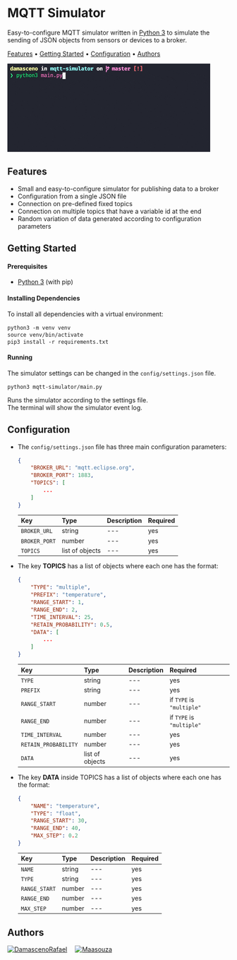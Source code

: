 # MQTT Simulator

Easy-to-configure MQTT simulator written in [Python 3](https://www.python.org/) to simulate the sending of JSON objects from sensors or devices to a broker.

[Features](#features) •
[Getting Started](#getting-started) •
[Configuration](#configuration) •
[Authors](#authors)

![Simulator Running](images/simulator-running.gif)

## Features

* Small and easy-to-configure simulator for publishing data to a broker  
* Configuration from a single JSON file  
* Connection on pre-defined fixed topics  
* Connection on multiple topics that have a variable id at the end  
* Random variation of data generated according to configuration parameters  

## Getting Started

#### Prerequisites

* [Python 3](https://www.python.org/) (with pip)

#### Installing Dependencies

To install all dependencies with a virtual environment:

```shell
python3 -m venv venv
source venv/bin/activate
pip3 install -r requirements.txt
```

#### Running

The simulator settings can be changed in the `config/settings.json` file.

```shell
python3 mqtt-simulator/main.py
```

Runs the simulator according to the settings file.  
The terminal will show the simulator event log.

## Configuration

* The `config/settings.json` file has three main configuration parameters:

    ```json
    {
        "BROKER_URL": "mqtt.eclipse.org",
        "BROKER_PORT": 1883,
        "TOPICS": [
            ...
        ]
    }
    ```

    | Key | Type | Description | Required |
    | --- | --- | --- | --- |
    | `BROKER_URL` | string | --- | yes |
    | `BROKER_PORT` | number | --- | yes |
    | `TOPICS` | list of objects | --- | yes |

* The key **TOPICS** has a list of objects where each one has the format:

    ```json
    {
        "TYPE": "multiple",
        "PREFIX": "temperature",
        "RANGE_START": 1,
        "RANGE_END": 2,
        "TIME_INTERVAL": 25,
        "RETAIN_PROBABILITY": 0.5,
        "DATA": [
            ...
        ]
    }
    ```

    | Key | Type | Description | Required |
    | --- | --- | --- | --- |
    | `TYPE` | string | --- | yes |
    | `PREFIX` | string | --- | yes |
    | `RANGE_START` | number | --- | if `TYPE` is `"multiple"`  |
    | `RANGE_END` | number | --- | if `TYPE` is `"multiple"`  |
    | `TIME_INTERVAL` | number | --- | yes |
    | `RETAIN_PROBABILITY` | number | --- | yes |
    | `DATA` | list of objects | --- | yes |

* The key **DATA** inside TOPICS has a list of objects where each one has the format:

    ```json
    {
        "NAME": "temperature",
        "TYPE": "float",
        "RANGE_START": 30,
        "RANGE_END": 40,
        "MAX_STEP": 0.2
    }
    ```

    | Key | Type | Description | Required |
    | --- | --- | --- | --- |
    | `NAME` | string | --- | yes |
    | `TYPE` | string | --- | yes |
    | `RANGE_START` | number | --- | yes |
    | `RANGE_END` | number | --- | yes |
    | `MAX_STEP` | number | --- | yes |

## Authors

[![DamascenoRafael](https://github.com/DamascenoRafael.png?size=70)](https://github.com/DamascenoRafael)
 [![Maasouza](https://github.com/Maasouza.png?size=70)](https://github.com/Maasouza)
